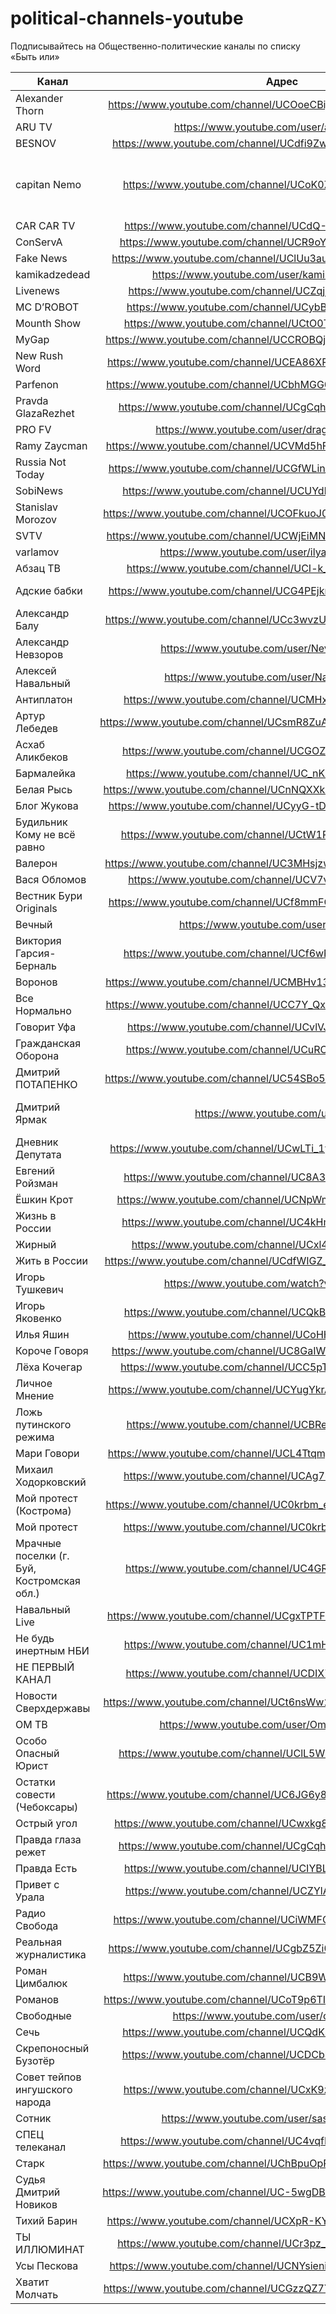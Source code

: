 # political-channels-youtube

Подписывайтесь на Общественно-политические каналы по списку «Быть или»  

| Канал        | Адрес           | Прим.  |
| ------------- |:-------------:| -----:|
| Alexander Thorn | https://www.youtube.com/channel/UCOoeCBijS9yPtFqYa1S-w2Q/videos||
| ARU TV | https://www.youtube.com/user/arutv2/videos||
| BESNOV | https://www.youtube.com/channel/UCdfi9ZwQHiF2Fj2vX27ujrQ/videos||
| capitan Nemo | https://www.youtube.com/channel/UCoK0Z9r7Pb9AWI4XT6tyCAQ|  выставляет все записи стримов Инны Сергеевны|
| CAR CAR TV | https://www.youtube.com/channel/UCdQ-HzDIAZlmxwjBbnSkh-A||
| ConServA | https://www.youtube.com/channel/UCR9oYTWhtNMas2YucR3AdAw ||
| Fake News | https://www.youtube.com/channel/UClUu3autEGuQdgtrqefGTyg/videos||
| kamikadzedead | https://www.youtube.com/user/kamikadzedead/videos||
| Livenews | https://www.youtube.com/channel/UCZqjjDiuQTXIb6czeR1cawQ||
| MC D’ROBOT | https://www.youtube.com/channel/UCybBdfOZC_NwKJholfWfrTA||
| Mounth Show | https://www.youtube.com/channel/UCtO0TzSAoIOzTnTsQeywSSw||
| MyGap | https://www.youtube.com/channel/UCCROBQj3rdGNc-E_aMpbV_A/videos||
| New Rush Word | https://www.youtube.com/channel/UCEA86XRLLjNe7Qj6hKrHSEA/videos||
| Parfenon | https://www.youtube.com/channel/UCbhMGG0ZievPtK8mzLH5jhQ/videos||
| Pravda GlazaRezhet | https://www.youtube.com/channel/UCgCqhDRyMH1wZBI4OOKLQ8g||
| PRO FV | https://www.youtube.com/user/dragonsiulung/videos||
| Ramy Zaycman | https://www.youtube.com/channel/UCVMd5hFLKj-gNx4SSl9GBKg/videos||
| Russia Not Today | https://www.youtube.com/channel/UCGfWLin_JpKts2DWtGoXtKA/videos| С юмором|
| SobiNews | https://www.youtube.com/channel/UCUYdl0nS0uA0cQ64LnDupRA||
| Stanislav Morozov | https://www.youtube.com/channel/UCOFkuoJ0mDkJpcV17sZ1ECw/videos||
| SVTV | https://www.youtube.com/channel/UCWjEiMNZv4g3P9BWbrtMjyA/videos||
| varlamov | https://www.youtube.com/user/ilyavarlamov/videos||
| Абзац ТВ | https://www.youtube.com/channel/UCI-k_m1xGDsABAlVJ2Vnl4g||
| Адские бабки | https://www.youtube.com/channel/UCG4PEjkr7vfG-aJUsHVqQrQ/videos| Про экономику|
| Александр Балу | https://www.youtube.com/channel/UCc3wvzU99elwjLO4_HOTmog/videos||
| Александр Невзоров | https://www.youtube.com/user/NevzorovTV/videos||
| Алексей Навальный | https://www.youtube.com/user/NavalnyRu/videos||
| Антиплатон | https://www.youtube.com/channel/UCMHxWdKv8Fth8gz6ZfN_CIQ||
| Артур Лебедев | https://www.youtube.com/channel/UCsmR8ZuAoSHCsWaD3Kn5CDA/videos||
| Асхаб Аликбеков | https://www.youtube.com/channel/UCGOZDR25IE3X079Le0vuVtw||
| Бармалейка | https://www.youtube.com/channel/UC_nKsYiigmY9OskmITBXdBQ||
| Белая Рысь | https://www.youtube.com/channel/UCnNQXXkPU_Cy1zPeFCK0aCA/videos||
| Блог Жукова | https://www.youtube.com/channel/UCyyG-tDEysAL_dy1l4XHa1A/videos||
| Будильник Кому не всё равно | https://www.youtube.com/channel/UCtW1RTf7n1VqqGaDOGVreMg||
| Валерон | https://www.youtube.com/channel/UC3MHsjzwi65Ee1BCY64QKvg/videos||
| Вася Обломов | https://www.youtube.com/channel/UCV7vpIftWxDYpP6bjZqeI4w||
| Вестник Бури Originals | https://www.youtube.com/channel/UCf8mmFOzEIIHiJhaTpamZYA/videos||
| Вечный | https://www.youtube.com/user/PeaceRedis||
| Виктория Гарсия-Берналь | https://www.youtube.com/channel/UCf6wPI5NHdVu5zOb4XQlCrQ||
| Воронов | https://www.youtube.com/channel/UCMBHv1373q3BSjx8EzkJKfw/videos||
| Все Нормально | https://www.youtube.com/channel/UCC7Y_QxXOpY2IlJgMRJ1DHg/videos||
| Говорит Уфа | https://www.youtube.com/channel/UCvlVJEf3JQymkKsJI6l1M1A||
| Гражданская Оборона | https://www.youtube.com/channel/UCuROtra-ZKKLneeyDCbNFlg||
| Дмитрий ПОТАПЕНКО | https://www.youtube.com/channel/UC54SBo5_usXGEoybX1ZVETQ/videos||
| Дмитрий Ярмак | https://www.youtube.com/user/iforin |(лекции "Живое Право")|
| Дневник Депутата | https://www.youtube.com/channel/UCwLTi_1yOgDNf9i3bhBibCA/videos||
| Евгений Ройзман | https://www.youtube.com/channel/UC8A3q_snMexFcVviNMRLKdg||
| Ёшкин Крот | https://www.youtube.com/channel/UCNpWmCT2hG7MLK064pYmthg ||
| Жизнь в России | https://www.youtube.com/channel/UC4kHmkNSqOzRdztXBSfDq6A||
| Жирный | https://www.youtube.com/channel/UCxl4f759YaKsx9QjluilGOQ||
| Жить в России | https://www.youtube.com/channel/UCdfWIGZ_xA8QgOJGdBABCtA/videos||
| Игорь Тушкевич | https://www.youtube.com/watch?v=rrEQLV8ZJqE||
| Игорь Яковенко | https://www.youtube.com/channel/UCQkBKu3VZ6d96KJz_ixCq4g||
| Илья Яшин | https://www.youtube.com/channel/UCoHH5raTevyI35tfb1YF6qA||
| Короче Говоря | https://www.youtube.com/channel/UC8GaIWrDj7VcYH5iXiurTxw/videos||
| Лёха Кочегар | https://www.youtube.com/channel/UCC5pTW2k_Jmr5JQ3xQ07bEg||
| Личное Мнение | https://www.youtube.com/channel/UCYugYkrA2lfUL5EMFLxxOKg/videos||
| Ложь путинского режима | https://www.youtube.com/channel/UCBReV5bfLRI8pFtTrokH7mw||
| Мари Говори | https://www.youtube.com/channel/UCL4Ttqmg5Y0yz7A0ldl6Guw/videos||
| Михаил Ходорковский | https://www.youtube.com/channel/UCAg74TJrwfpuCp1Jo3ZHMjA||
| Мой протест (Кострома) | https://www.youtube.com/channel/UC0krbm_eZfTG9wBdaPpFMfA/videos||
| Мой протест | https://www.youtube.com/channel/UC0krbm_eZfTG9wBdaPpFMfA||
| Мрачные поселки (г. Буй, Костромская обл.) | https://www.youtube.com/channel/UC4GRaoRRnhiJVXS7urypFuA||
| Навальный Live | https://www.youtube.com/channel/UCgxTPTFbIbCWfTR9I2-5SeQ/videos||
| Не будь инертным  НБИ | https://www.youtube.com/channel/UC1mHZJY44bfZDz3QU7lfILw||
| НЕ ПЕРВЫЙ КАНАЛ | https://www.youtube.com/channel/UCDIX7PZESQ3xIjmGhxNI39A||
| Новости Сверхдержавы | https://www.youtube.com/channel/UCt6nsWw2kQNszwpuuHoxBLA/videos||
| ОМ ТВ | https://www.youtube.com/user/OmelchukTV/videos||
| Особо Опасный Юрист | https://www.youtube.com/channel/UClL5WnWYbM8oWt7GK4Tx8nQ||
| Остатки совести (Чебоксары) | https://www.youtube.com/channel/UC6JG6y8ELDIjedrr5_LEPuw/featured||
| Острый угол | https://www.youtube.com/channel/UCwxkg8SN6OHONwcJQb-O4WQ||
| Правда глаза режет | https://www.youtube.com/channel/UCgCqhDRyMH1wZBI4OOKLQ8g||
| Правда Есть | https://www.youtube.com/channel/UCIYBLu5WsVCxtI0kSBQ-Y2w ||
| Привет с Урала | https://www.youtube.com/channel/UCZYlAcdQZ0PE6IQiPk6omug||
| Радио Свобода | https://www.youtube.com/channel/UCiWMFQCGvwGSc8QWHOqcQhw||
| Реальная журналистика | https://www.youtube.com/channel/UCgbZ5Zi0sIbwvUwiGCIom1g/videos||
| Роман Цимбалюк | https://www.youtube.com/channel/UCB9WOAf7gaCLiFnB2R46TIw||
| Романов | https://www.youtube.com/channel/UCoT9p6TI-FaQqDK8GdG8Y2A/videos||
| Свободные | https://www.youtube.com/user/oktv64/videos||
| Сечь | https://www.youtube.com/channel/UCQdK491G2Jsfvd__AHDx1Sw||
| Скрепоносный Бузотёр | https://www.youtube.com/channel/UCDCbkFsQ7Di0qtvNqFMCB7g||
| Совет тейпов ингушского народа | https://www.youtube.com/channel/UCxK9zoEg8FR0RVb85jGsL1w||
| Сотник | https://www.youtube.com/user/sashasotnik/videos||
| СПЕЦ телеканал | https://www.youtube.com/channel/UC4vqfPCunghKe4CQvHBUUhQ||
| Старк | https://www.youtube.com/channel/UChBpuOpRvUYSATWvAvms_eA/videos||
| Судья Дмитрий Новиков | https://www.youtube.com/channel/UC-5wgDBUZhnMvGrTcvDJAwA/videos||
| Тихий Барин | https://www.youtube.com/channel/UCXpR-KYjpSjyv8hKZoB28Zw/videos||
| ТЫ ИЛЛЮМИНАТ | https://www.youtube.com/channel/UCr3pz_CXjF_tURtZsD6itig/videos||
| Усы Пескова | https://www.youtube.com/channel/UCNYsieni0V71jCgwkka79yQ/videos  ||
| Хватит Молчать | https://www.youtube.com/channel/UCGzzQZ7Yh_05VX4soU9_Hzw/videos﻿||